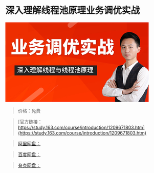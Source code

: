 # 深入理解线程池原理业务调优实战

![img](../../../assets/study163/free/71109c1d1c244308bce524525baf4ad2.jpg)

> 价格：免费

> [官方链接：https://study.163.com/course/introduction/1209671803.htm](https://study.163.com/course/introduction/1209671803.htm)

> [阿里网盘：]()

> [百度网盘：]()

> [夸克网盘：]()
